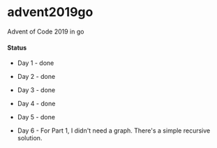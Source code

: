 # advent2019go
Advent of Code 2019 in go

#### Status

* Day 1 - done

* Day 2 - done

* Day 3 - done

* Day 4 - done

* Day 5 - done

* Day 6 - For Part 1, I didn't need a graph. There's a simple recursive solution.
